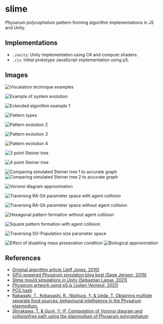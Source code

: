 # slime

*Physarum polycephalum* pattern-forming algorithm implementations in JS and Unity.

## Implementations
- `./unity`: Unity implementation using C# and compute shaders.
- `./js`: Initial prototype JavaScript implementation using p5.

## Images
![Visualation technique examples](./images/visualisationExamples.png)

![Example of system evolution](./images/visualisation_example_1.png)

![Extended algorithm example 1](./images/extended_algorithm_example_1.png)

![Pattern types](./images/pattern_types.png)

![Pattern evolution 2](./images/evolution_2.png)

![Pattern evolution 3](./images/evolution_3.png)

![Pattern evolution 4](./images/evolution_4.png)

![3 point Steiner tree](./images/steiner_3.png)

![4 point Steiner tree](./images/steiner_4.png)

![Comparing simulated Steiner tree 1 to accurate graph](./images/steiner_simulation_1.png) ![Comparing simulated Steiner tree 2 to accurate graph](./images/steiner_simulation_2.png)

![Voronoi diagram approximation](./images/voronoi_simulation_1.png)

![Traversing RA-SA parameter space with agent collision](./images/raVsSa.png)

![Traversing RA-SA parameter space without agent collision](./images/raVsSa_withoutCollision.png)

![Hexagonal pattern formation without agent collision](./images/hexagonalPattern_noCollision.png)

![Square pattern formation with agent collision](./images/squarePattern.png)

![Traversing SO-Population size parameter space](./images/soVsPopulationSize.png)

![Effect of disabling mass presevation condition](./images/mass_preservation_difference.png) ![Biological approximation](./images/biology_approximation.png)

## References
- [Original algorithm article (Jeff Jones, 2010)](https://direct.mit.edu/artl/article/16/2/127/2650/Characteristics-of-Pattern-Formation-and-Evolution)
- [GPU-powered *Physarum* simulation blog bost (Sage Jenson, 2019)](https://cargocollective.com/sagejenson/physarum)
- [Slime mould simulations in Unity (Sebastian Lague, 2021)](https://www.youtube.com/watch?v=X-iSQQgOd1A)
- [*Physarum* artwork using p5.js (Julien Verneuil, 2021)](https://www.onirom.fr/slime.html)
- [PCG hash](https://www.pcg-random.org/index.html)
- [Nakagaki, T., Kobayashi, R., Nishiura, Y. & Ueda, T. Obtaining multiple separate food sources: behavioural intelligence in the Physarum plasmodium.](https://pmc.ncbi.nlm.nih.gov/articles/PMC1691859/)
- [Shirakawa, T. & Gunji, Y.-P. Computation of Voronoi diagram and collisionfree path using the plasmodium of Physarum polycephalum](https://www.researchgate.net/publication/220475098_Computation_of_Voronoi_Diagram_and_Collision-free_Path_using_the_Plasmodium_of_Physarum_polycephalum)

